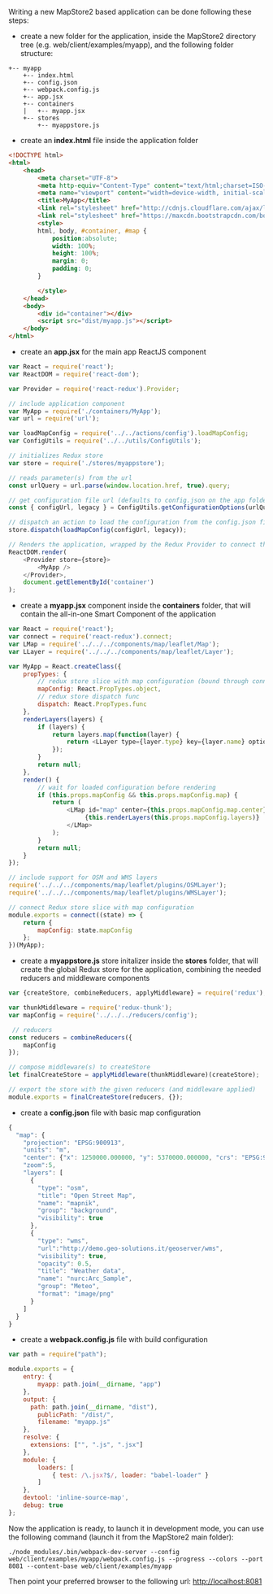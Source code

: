 Writing a new MapStore2 based application can be done following these steps:
 * create a new folder for the application, inside the MapStore2 directory tree (e.g. web/client/examples/myapp), and the following folder structure:

```
+-- myapp
    +-- index.html
    +-- config.json
    +-- webpack.config.js
    +-- app.jsx
    +-- containers
    |   +-- myapp.jsx
    +-- stores
        +-- myappstore.js
```
 * create an **index.html** file inside the application folder

```html
<!DOCTYPE html>
<html>
    <head>
        <meta charset="UTF-8">
        <meta http-equiv="Content-Type" content="text/html;charset=ISO-8859-1">
        <meta name="viewport" content="width=device-width, initial-scale=1">
        <title>MyApp</title>
        <link rel="stylesheet" href="http://cdnjs.cloudflare.com/ajax/libs/leaflet/0.7.3/leaflet.css" />
        <link rel="stylesheet" href="https://maxcdn.bootstrapcdn.com/bootstrap/3.3.5/css/bootstrap.min.css">
        <style>
        html, body, #container, #map {
            position:absolute;
            width: 100%;
            height: 100%;
            margin: 0;
            padding: 0;
        }

        </style>
    </head>
    <body>
        <div id="container"></div>
        <script src="dist/myapp.js"></script>
    </body>
</html>
```
 * create an **app.jsx** for the main app ReactJS component

```javascript
var React = require('react');
var ReactDOM = require('react-dom');

var Provider = require('react-redux').Provider;

// include application component
var MyApp = require('./containers/MyApp');
var url = require('url');

var loadMapConfig = require('../../actions/config').loadMapConfig;
var ConfigUtils = require('../../utils/ConfigUtils');

// initializes Redux store
var store = require('./stores/myappstore');

// reads parameter(s) from the url
const urlQuery = url.parse(window.location.href, true).query;

// get configuration file url (defaults to config.json on the app folder)
const { configUrl, legacy } = ConfigUtils.getConfigurationOptions(urlQuery, 'config', 'json');

// dispatch an action to load the configuration from the config.json file
store.dispatch(loadMapConfig(configUrl, legacy));

// Renders the application, wrapped by the Redux Provider to connect the store to components
ReactDOM.render(
    <Provider store={store}>
        <MyApp />
    </Provider>,
    document.getElementById('container')
);
```
 * create a **myapp.jsx** component inside the **containers** folder, that will contain the all-in-one Smart Component of the application

```javascript
var React = require('react');
var connect = require('react-redux').connect;
var LMap = require('../../../components/map/leaflet/Map');
var LLayer = require('../../../components/map/leaflet/Layer');

var MyApp = React.createClass({
    propTypes: {
        // redux store slice with map configuration (bound through connect to store at the end of the file)
        mapConfig: React.PropTypes.object,
        // redux store dispatch func
        dispatch: React.PropTypes.func
    },
    renderLayers(layers) {
        if (layers) {
            return layers.map(function(layer) {
                return <LLayer type={layer.type} key={layer.name} options={layer} />;
            });
        }
        return null;
    },
    render() {
        // wait for loaded configuration before rendering
        if (this.props.mapConfig && this.props.mapConfig.map) {
            return (
                <LMap id="map" center={this.props.mapConfig.map.center} zoom={this.props.mapConfig.map.zoom}>
                     {this.renderLayers(this.props.mapConfig.layers)}
                </LMap>
            );
        }
        return null;
    }
});

// include support for OSM and WMS layers
require('../../../components/map/leaflet/plugins/OSMLayer');
require('../../../components/map/leaflet/plugins/WMSLayer');

// connect Redux store slice with map configuration
module.exports = connect((state) => {
    return {
        mapConfig: state.mapConfig
    };
})(MyApp);
```

 * create a **myappstore.js** store initalizer inside the **stores** folder, that will create the global Redux store for the application, combining the needed reducers and middleware components

```javascript
var {createStore, combineReducers, applyMiddleware} = require('redux');

var thunkMiddleware = require('redux-thunk');
var mapConfig = require('../../../reducers/config');

 // reducers
const reducers = combineReducers({
    mapConfig
});

// compose middleware(s) to createStore
let finalCreateStore = applyMiddleware(thunkMiddleware)(createStore);

// export the store with the given reducers (and middleware applied)
module.exports = finalCreateStore(reducers, {});
```

 * create a **config.json** file with basic map configuration

```javascript
{
  "map": {
    "projection": "EPSG:900913",
    "units": "m",
    "center": {"x": 1250000.000000, "y": 5370000.000000, "crs": "EPSG:900913"},
    "zoom":5,
    "layers": [
      {
        "type": "osm",
        "title": "Open Street Map",
        "name": "mapnik",
        "group": "background",
        "visibility": true
      },
      {
        "type": "wms",
        "url":"http://demo.geo-solutions.it/geoserver/wms",
        "visibility": true,
        "opacity": 0.5,
        "title": "Weather data",
        "name": "nurc:Arc_Sample",
        "group": "Meteo",
        "format": "image/png"
      }
    ]
  }
}
```

* create a **webpack.config.js** file with build configuration

```javascript
var path = require("path");

module.exports = {
    entry: {
        myapp: path.join(__dirname, "app")
    },
    output: {
      path: path.join(__dirname, "dist"),
        publicPath: "/dist/",
        filename: "myapp.js"
    },
    resolve: {
      extensions: ["", ".js", ".jsx"]
    },
    module: {
        loaders: [
            { test: /\.jsx?$/, loader: "babel-loader" }
        ]
    },
    devtool: 'inline-source-map',
    debug: true
};
```

Now the application is ready, to launch it in development mode, you can use the following command (launch it from the MapStore2 main folder):

```
./node_modules/.bin/webpack-dev-server --config web/client/examples/myapp/webpack.config.js --progress --colors --port 8081 --content-base web/client/examples/myapp
```

Then point your preferred browser to the following url: [http://localhost:8081](http://localhost:8081)